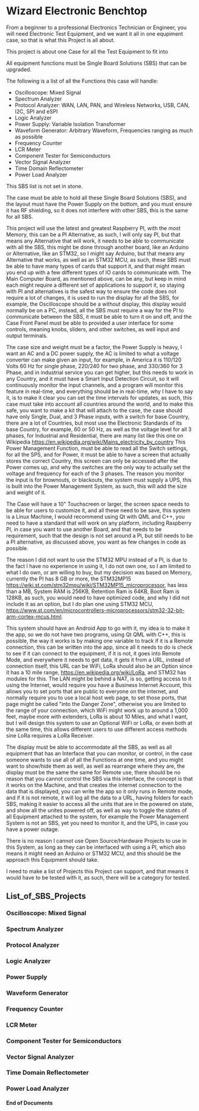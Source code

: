 # Wizard Electronic Benchtop

From a beginner to a professional Electronics Technician or Engineer, you will need Electronic Test Equipment, and we want it all in one equpiment case, 
so that is what this Project is all about.

This project is about one Case for all the Test Equipment to fit into

All equipment functions must be Single Board Solutions (SBS) that can be upgraded.

The following is a list of all the Functions this case will handle:

* Oscilloscope: Mixed Signal
* Spectrum Analyzer
* Protocol Analyzer: WAN, LAN, PAN, and Wireless Networks, USB, CAN, I2C, SPI and eSPI
* Logic Analyzer
* Power Supply: Variable Isolation Transformer
* Waveform Generator: Arbitrary Waveform, Frequencies ranging as much as possible
* Frequency Counter
* LCR Meter
* Component Tester for Semiconductors
* Vector Signal Analyzer
* Time Domain Reflectometer
* Power Load Analyzer

This SBS list is not set in stone.

The case must be able to hold all these Single Board Solutions (SBS),
and the layout must have the Power Supply on the bottom, 
and you must ensure it has RF shielding, so it does not interfere with other SBS,
this is the same for all SBS.

This project will use the latest and greatest Raspberry PI, with the most Memory, 
this can be a PI Alternative,
as such, I will only say PI, but that means any Alternative that will work,
it needs to be able to communicate with all the SBS,
this might be done through another board,
like an Arduino or Alternative, like an STM32,
so I might say Arduino, but that means any Alternative that works,
as well as an STM32 MCU,
as such, these SBS must be able to have many types of cards that support it,
and that might mean you end up with a few different types of IO cards to communicate with.
The Main Computer Board, as mentioned above, can be any, 
but keep in mind each might require a different set of applications to support it,
so staying with PI and alternatives is the safest way to ensure the code does not require a lot of changes,
it is used to run the display for all the SBS, 
for example, the Oscilloscope should be a without display, this display would normally be on a PC,
instead, all the SBS must require a way for the PI to communicate between the SBS,
it must be able to turn it on and off, 
and the Case Front Panel must be able to provided a user interface for some controls, meaning knobs, sliders, and other switches, 
as well input and output terminals.

The case size and weight must be a factor, the Power Supply is heavy,
I want an AC and a DC power supply, the AC is limited to what a voltage converter can make given an input,
for example, in America it is 110/120 Volts 60 Hz for single phase,
220/240 for two phase,
and 330/360 for 3 Phase,
and in industrial service you can get higher,
but this needs to work in any Country, 
and it must have a Smart Input Detection Circuit,
so it will continuously monitor the input channels, 
and a program will monitor this feature in real-time,
and everything should be in real-time,
why I have to say it, is to make it clear you can set the time intervals for updates,
as such, this case must take into account all countries around the world, 
and to make this safe, 
you want to make a kit that will attach to the case,
the case should have only Single, Dual, and 3 Phase inputs, 
with a switch for base Country,
there are a lot of Countries, 
but most use the Electronic Standards of its base Country,
for example, 60 or 50 Hz,
as well as the voltage level for all 3 phases, 
for Industrial and Residential,
there are many list like this one on Wikipedia https://en.wikipedia.org/wiki/Mains_electricity_by_country
This Power Management Function,
must be able to read all the Switch settings,
for all the SPS,
and for Power, it must be able to have a screen that actually stores the correct Country,
this screen can only be accessed after the Power comes up,
and why the switches are the only way to actually set the voltage and frequency for each of the 3 phases.
The reason you monitor the input is for brownouts, or blackouts,
the system must supply a UPS,
this is built into the Power Management System,
as such, this will add the size and weight of it.

The Case will have a 10" Touchscreen or larger,
the screen space needs to be able for users to customize it,
and all these need to be save,
this system is a Linux Machine,
I would recommend using Qt with QML and C++,
you need to have a standard that will work on any platform,
including Raspberry PI,
in case you want to use another Board,
and that needs to be requirement,
such that the design is not set around a PI,
but still needs to be a PI alternative,
as discussed above, you want as few changes in code as possible.

The reason I did not want to use the STM32 MPU instead of a PI,
is due to the fact I have no experience in using it,
I do not own one, so I am limited to what I do own,
or am willing to buy,
but my decision was based on Memory,
currently the PI has 8 GB or more,
the STM32MP15
https://wiki.st.com/stm32mpu/wiki/STM32MP15_microprocessor,
has less than a MB,
System RAM is 256KB,
Retention Ram is 64KB,
Boot Ram is 128KB,
as such, you would need to have optimized code,
and why I did not include it as an option,
but I do plan one using STM32 MCU,
https://www.st.com/en/microcontrollers-microprocessors/stm32-32-bit-arm-cortex-mcus.html.

This system should have an Android App to go with it,
my idea is to make it the app,
so we do not have two programs,
using Qt QML with C++,
this is possible,
the way it works is by making one variable to track if it is a Remote connection,
this can be written into the app,
since all it needs to do is check to see if it can connect to the equipment,
if it is not, 
it goes into Remote Mode,
and everywhere it needs to get data,
it gets it from a URL,
instead of connection itself,
this URL can be WiFi,
LoRa should also be an Option since it has a 10 mile range,
https://en.wikipedia.org/wiki/LoRa,
and STM32 has modules for this.
The LAN might be behind a NAT,
is so, getting access to it using the Internet,
would require you have a Business Internet Account,
this allows you to set ports that are public to everyone on the internet,
and normally require you to use a local host web page,
to set those ports,
that page might be called "into the Danger Zone",
otherwise you are limited to the range of your connection,
which WiFi might work up to around a 1,000 feet,
maybe more with extenders,
LoRa is about 10 Miles,
and what I want,
but I will design this system to use an Optional WiFi or LoRa,
or even both at the same time, 
this allows different users to use different access methods sine LoRa requires a LoRa Receiver.

The display must be able to accommodate all the SBS, 
as well as all equipment that has an Interface that you can monitor,
or control,
in the case someone wants to use all of all the Functions at one time,
and you might want to show/hide them as well,
as well as rearrange where they are,
the display must be the same the same for Remote use,
there should be no reason that you cannot control the SBS via this interface,
the concept is that it works on the Machine,
and that creates the internet connection to the data that is displayed,
you can write the app so it only runs in Remote mode,
and if it is not remote, 
it will log all the data to a URL,
having folders for each SBS,
making it easier to access all the units that are in the powered on state,
and show all the unites powered off,
as well as way to toggle the states of all Equipment attached to the system,
for example the Power Management System is not an SBS,
yet you need to monitor it, and the UPS,
in case you have a power outage.

There is no reason I cannot use Open Source/Hardware Projects to use in this System,
as long as they can be interfaced with using a PI,
which also means it might need an Arduino or STM32 MCU, 
and this should be the approach this Equipment should take.

I need to make a list of Projects this Project can support,
and that means it would have to be tested with it,
as such, there will be a category for tested.

## List_of_SBS_Projects

### Oscilloscope: Mixed Signal

### Spectrum Analyzer

### Protocol Analyzer

### Logic Analyzer

### Power Supply

### Waveform Generator

### Frequency Counter

### LCR Meter

### Component Tester for Semiconductors

### Vector Signal Analyzer

### Time Domain Reflectometer

### Power Load Analyzer

#### End of Documents
